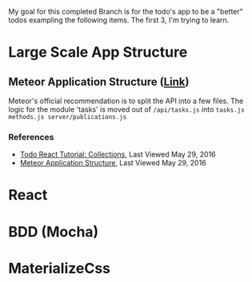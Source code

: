 My goal for this completed Branch is for the todo's app to be a "better" todos 
  exampling the following items. The first 3, I'm trying to learn.

# Large Scale App Structure
## Meteor Application Structure ([Link](http://guide.meteor.com/structure.html)) #
Meteor's official recommendation is to split the API into a few files. The logic for the module 'tasks' is moved out of `/api/tasks.js` into
`tasks.js methods.js server/publications.js`


### References ##
* [Todo React Tutorial: Collections](https://www.meteor.com/tutorials/react/collections), Last Viewed May 29, 2016
* [Meteor Application Structure](http://guide.meteor.com/structure.html), Last Viewed May 29, 2016



# React
# BDD (Mocha)
# MaterializeCss
